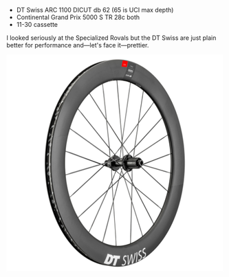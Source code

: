 
- DT Swiss ARC 1100 DICUT db 62 (65 is UCI max depth)
- Continental Grand Prix 5000 S TR 28c both
- 11-30 cassette

I looked seriously at the Specialized Rovals but the DT Swiss are just plain better for performance and—let's face it—prettier.

![](dtswiss-arc-1100.jpg)

